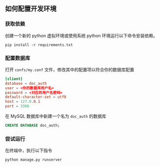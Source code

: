 ## 如何配置开发环境

### 获取依赖

创建一个新的 python 虚拟环境或使用系统 python 环境运行以下命令安装依赖。

```shell
pip install -r requirements.txt
```

### 配置数据库

打开 `confs/my.conf` 文件，修改其中的配置项以符合你的数据库配置

```conf
[client]
database = doc_auth
user = <你的数据库用户名>
password = <对应的用户名密码>
default-character-set = utf8
host = 127.0.0.1
port = 3306
```

在 MySQL 数据库中新建一个名为 `doc_auth` 的数据库

```sql
CREATE DATABASE doc_auth;
```

### 尝试运行

在终端中，执行以下指令

```shell
python manage.py runserver
```

